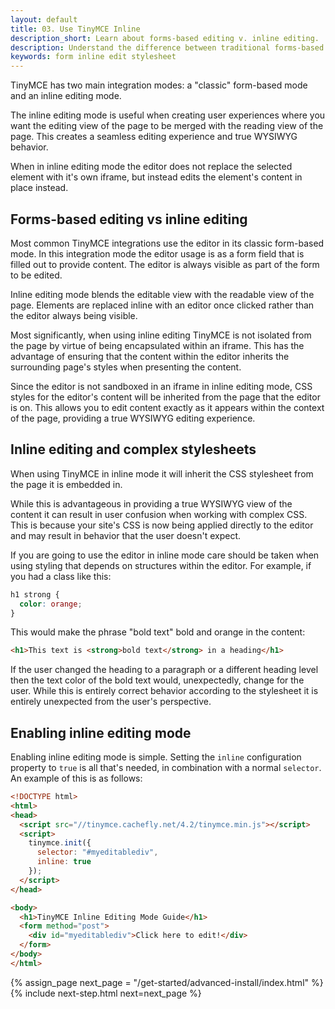 ```yaml
---
layout: default
title: 03. Use TinyMCE Inline
description_short: Learn about forms-based editing v. inline editing.
description: Understand the difference between traditional forms-based editing and advanced inline editing.
keywords: form inline edit stylesheet
---
```


TinyMCE has two main integration modes: a "classic" form-based mode and an inline editing mode.

The inline editing mode is useful when creating user experiences where you want the editing view of the page to be merged with the reading view of the page. This creates a seamless editing experience and true WYSIWYG behavior.

When in inline editing mode the editor does not replace the selected element with it's own iframe, but instead edits the element's content in place instead.


## Forms-based editing vs inline editing

Most common TinyMCE integrations use the editor in its classic form-based mode. In this integration mode the editor usage is as a form field that is filled out to provide content. The editor is always visible as part of the form to be edited.

Inline editing mode blends the editable view with the readable view of the page. Elements are replaced inline with an editor once clicked rather than the editor always being visible.

Most significantly, when using inline editing TinyMCE is not isolated from the page by virtue of being encapsulated within an iframe. This has the advantage of ensuring that the content within the editor inherits the surrounding page's styles when presenting the content.

Since the editor is not sandboxed in an iframe in inline editing mode, CSS styles for the editor's content will be inherited from the page that the editor is on. This allows you to edit content exactly as it appears within the context of the page, providing a true WYSIWYG editing experience.


## Inline editing and complex stylesheets

When using TinyMCE in inline mode it will inherit the CSS stylesheet from the page it is embedded in.

While this is advantageous in providing a true WYSIWYG view of the content it can result in user confusion when working with complex CSS. This is because your site's CSS is now being applied directly to the editor and may result in behavior that the user doesn't expect.

If you are going to use the editor in inline mode care should be taken when using styling that depends on structures within the editor. For example, if you had a class like this:

```css
h1 strong {
  color: orange;
}
```

This would make the phrase "bold text" bold and orange in the content:

```html
<h1>This text is <strong>bold text</strong> in a heading</h1>
```

If the user changed the heading to a paragraph or a different heading level then the text color of the bold text would, unexpectedly, change for the user. While this is entirely correct behavior according to the stylesheet it is entirely unexpected from the user's perspective.


## Enabling inline editing mode

Enabling inline editing mode is simple. Setting the `inline` configuration property to `true` is all that's needed, in combination with a normal `selector`. An example of this is as follows:

```html
<!DOCTYPE html>
<html>
<head>
  <script src="//tinymce.cachefly.net/4.2/tinymce.min.js"></script>
  <script>
    tinymce.init({
      selector: "#myeditablediv",
      inline: true
    });
  </script>
</head>

<body>
  <h1>TinyMCE Inline Editing Mode Guide</h1>
  <form method="post">
    <div id="myeditablediv">Click here to edit!</div>
  </form>
</body>
</html>
```

{% assign_page next_page = "/get-started/advanced-install/index.html" %}
{% include next-step.html next=next_page %}
